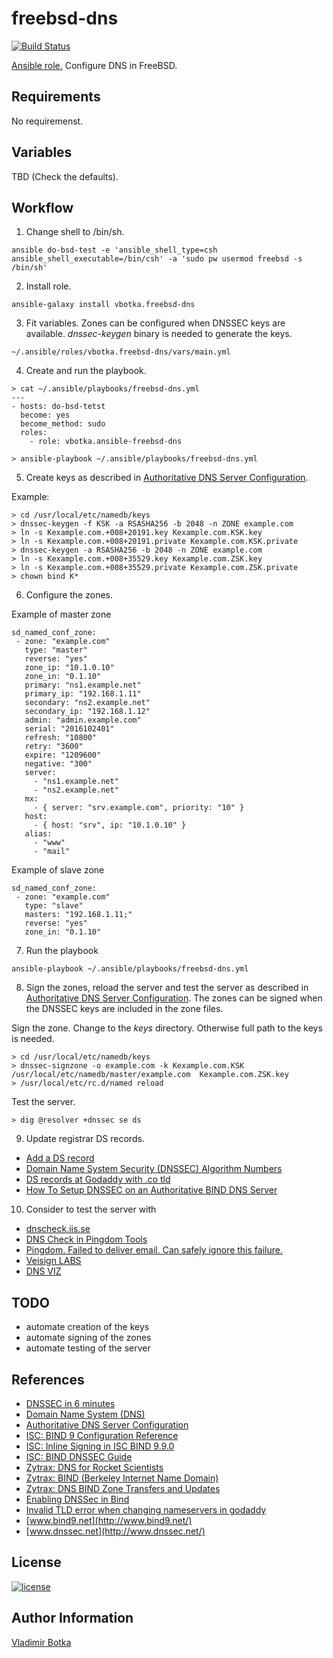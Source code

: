 freebsd-dns
===========

[![Build Status](https://travis-ci.org/vbotka/ansible-freebsd-dns.svg?branch=master)](https://travis-ci.org/vbotka/ansible-freebsd-dns)

[Ansible role.](https://galaxy.ansible.com/vbotka/freebsd-dns/) Configure DNS in FreeBSD.


Requirements
------------

No requiremenst.


Variables
---------

TBD (Check the defaults).


Workflow
--------

1) Change shell to /bin/sh.

```
ansible do-bsd-test -e 'ansible_shell_type=csh ansible_shell_executable=/bin/csh' -a 'sudo pw usermod freebsd -s /bin/sh'
```

2) Install role.

```
ansible-galaxy install vbotka.freebsd-dns
```

3) Fit variables. Zones can be configured when DNSSEC keys are available. *dnssec-keygen* binary is needed to generate the keys.

```
~/.ansible/roles/vbotka.freebsd-dns/vars/main.yml
```

4) Create and run the playbook.

```
> cat ~/.ansible/playbooks/freebsd-dns.yml
---
- hosts: do-bsd-tetst
  become: yes
  become_method: sudo
  roles:
    - role: vbotka.ansible-freebsd-dns
    
> ansible-playbook ~/.ansible/playbooks/freebsd-dns.yml
```

5) Create keys as described in [Authoritative DNS Server Configuration](http://www.freebsd.org/doc/en_US.ISO8859-1/books/handbook/network-dns.html#dns-dnssec-auth).

Example:

```
> cd /usr/local/etc/namedb/keys
> dnssec-keygen -f KSK -a RSASHA256 -b 2048 -n ZONE example.com
> ln -s Kexample.com.+008+20191.key Kexample.com.KSK.key
> ln -s Kexample.com.+008+20191.private Kexample.com.KSK.private
> dnssec-keygen -a RSASHA256 -b 2048 -n ZONE example.com
> ln -s Kexample.com.+008+35529.key Kexample.com.ZSK.key
> ln -s Kexample.com.+008+35529.private Kexample.com.ZSK.private
> chown bind K*
```  

6) Configure the zones.

Example of master zone

```
sd_named_conf_zone:
 - zone: "example.com"
   type: "master"
   reverse: "yes"
   zone_ip: "10.1.0.10"
   zone_in: "0.1.10"
   primary: "ns1.example.net"
   primary_ip: "192.168.1.11"
   secondary: "ns2.example.net"
   secondary_ip: "192.168.1.12"
   admin: "admin.example.com"
   serial: "2016102401"
   refresh: "10800"
   retry: "3600"
   expire: "1209600"
   negative: "300"
   server:
     - "ns1.example.net"
     - "ns2.example.net"
   mx:
     - { server: "srv.example.com", priority: "10" }
   host:
     - { host: "srv", ip: "10.1.0.10" }
   alias:
     - "www"
     - "mail"
```

Example of slave zone

```
sd_named_conf_zone:
 - zone: "example.com"
   type: "slave"
   masters: "192.168.1.11;"
   reverse: "yes"
   zone_in: "0.1.10"
```

7) Run the playbook

```
ansible-playbook ~/.ansible/playbooks/freebsd-dns.yml
```

8) Sign the zones, reload the server and test the server as described in [Authoritative DNS Server Configuration](http://www.freebsd.org/doc/en_US.ISO8859-1/books/handbook/network-dns.html#dns-dnssec-auth). The zones can be signed when the DNSSEC keys are included in the zone files.

Sign the zone. Change to the *keys* directory. Otherwise full path to the keys is needed.

```
> cd /usr/local/etc/namedb/keys
> dnssec-signzone -o example.com -k Kexample.com.KSK /usr/local/etc/namedb/master/example.com  Kexample.com.ZSK.key
> /usr/local/etc/rc.d/named reload
```

Test the server.

```
> dig @resolver +dnssec se ds 
```

9) Update registrar DS records.

- [Add a DS record](https://uk.godaddy.com/help/add-a-ds-record-23865)
- [Domain Name System Security (DNSSEC) Algorithm Numbers](http://www.iana.org/assignments/dns-sec-alg-numbers/dns-sec-alg-numbers.xhtml)
- [DS records at Godaddy with .co tld](https://lists.opendnssec.org/pipermail/opendnssec-user/2015-April/003288.html)
- [How To Setup DNSSEC on an Authoritative BIND DNS Server](https://www.digitalocean.com/community/tutorials/how-to-setup-dnssec-on-an-authoritative-bind-dns-server--2)

10) Consider to test the server with

- [dnscheck.iis.se](http://dnscheck.iis.se/)
- [DNS Check in Pingdom Tools](http://dnscheck.pingdom.com/)
- [Pingdom. Failed to deliver email. Can safely ignore this failure.](http://serverfault.com/questions/748923/how-can-i-fix-these-soa-dns-problems)
- [Veisign LABS](http://dnssec-debugger.verisignlabs.com/)
- [DNS VIZ](http://dnsviz.net/)


TODO
----
- automate creation of the keys
- automate signing of the zones
- automate testing of the server


References
----------

- [DNSSEC in 6 minutes](http://static.usenix.org/event/lisa08/dnssec_bof.pdf)
- [Domain Name System (DNS)](https://www.freebsd.org/doc/en_US.ISO8859-1/books/handbook/network-dns.html)
- [Authoritative DNS Server Configuration](http://www.freebsd.org/doc/en_US.ISO8859-1/books/handbook/network-dns.html#dns-dnssec-auth)
- [ISC: BIND 9 Configuration Reference](https://ftp.isc.org/isc/bind9/cur/9.10/doc/arm/Bv9ARM.ch06.html)
- [ISC: Inline Signing in ISC BIND 9.9.0](https://kb.isc.org/article/AA-00626/0/Inline-Signing-in-ISC-BIND-9.9.0-Examples.html)
- [ISC: BIND DNSSEC Guide](https://users.isc.org/~jreed/dnssec-guide/dnssec-guide.html)
- [Zytrax: DNS for Rocket Scientists](http://www.zytrax.com/books/dns/)
- [Zytrax: BIND (Berkeley Internet Name Domain)](http://www.zytrax.com/books/dns/ch5/)
- [Zytrax: DNS BIND Zone Transfers and Updates](http://www.zytrax.com/books/dns/ch7/xfer.html)
- [Enabling DNSSec in Bind](http://networking.ringofsaturn.com/Unix/dnssec.php)
- [Invalid TLD error when changing nameservers in godaddy](https://www.howtoforge.com/community/threads/invalid-tld-error-when-changing-nameservers-in-godaddy.62932/)
- [www.bind9.net](http://www.bind9.net/)
- [www.dnssec.net](http://www.dnssec.net/)


License
-------

[![license](https://img.shields.io/badge/license-BSD-red.svg)](https://www.freebsd.org/doc/en/articles/bsdl-gpl/article.html)


Author Information
------------------

[Vladimir Botka](https://botka.link)
